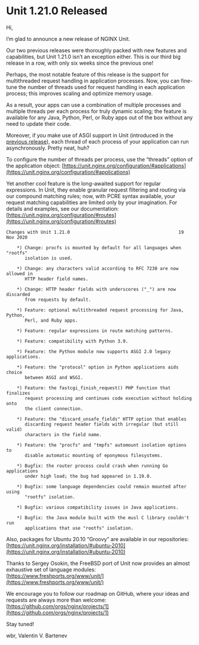 # Unit 1.21.0 Released

Hi,

I’m glad to announce a new release of NGINX Unit.

Our two previous releases were thoroughly packed with new features and
capabilities, but Unit 1.21.0 isn’t an exception either.  This is our
third big release in a row, with only six weeks since the previous one!

Perhaps, the most notable feature of this release is the support for
multithreaded request handling in application processes.  Now, you can
fine-tune the number of threads used for request handling in each
application process; this improves scaling and optimize memory usage.

As a result, your apps can use a combination of multiple processes and
multiple threads per each process for truly dynamic scaling; the feature
is available for any Java, Python, Perl, or Ruby apps out of the box
without any need to update their code.

Moreover, if you make use of ASGI support in Unit (introduced in the
[previous release](unit-1.20.0-released.md)), each thread of each process of
your application can run asynchronously.  Pretty neat, huh?

To configure the number of threads per process, use the “threads” option
of the application object: [https://unit.nginx.org/configuration/#applications](https://unit.nginx.org/configuration/#applications)

Yet another cool feature is the long-awaited support for regular expressions.
In Unit, they enable granular request filtering and routing via our compound
matching rules; now, with PCRE syntax available, your request matching
capabilities are limited only by your imagination.  For details and examples,
see our documentation: [https://unit.nginx.org/configuration/#routes](https://unit.nginx.org/configuration/#routes)

```none
Changes with Unit 1.21.0                                         19 Nov 2020

    *) Change: procfs is mounted by default for all languages when "rootfs"
       isolation is used.

    *) Change: any characters valid according to RFC 7230 are now allowed in
       HTTP header field names.

    *) Change: HTTP header fields with underscores ("_") are now discarded
       from requests by default.

    *) Feature: optional multithreaded request processing for Java, Python,
       Perl, and Ruby apps.

    *) Feature: regular expressions in route matching patterns.

    *) Feature: compatibility with Python 3.9.

    *) Feature: the Python module now supports ASGI 2.0 legacy applications.

    *) Feature: the "protocol" option in Python applications aids choice
       between ASGI and WSGI.

    *) Feature: the fastcgi_finish_request() PHP function that finalizes
       request processing and continues code execution without holding onto
       the client connection.

    *) Feature: the "discard_unsafe_fields" HTTP option that enables
       discarding request header fields with irregular (but still valid)
       characters in the field name.

    *) Feature: the "procfs" and "tmpfs" automount isolation options to
       disable automatic mounting of eponymous filesystems.

    *) Bugfix: the router process could crash when running Go applications
       under high load; the bug had appeared in 1.19.0.

    *) Bugfix: some language dependencies could remain mounted after using
       "rootfs" isolation.

    *) Bugfix: various compatibility issues in Java applications.

    *) Bugfix: the Java module built with the musl C library couldn't run
       applications that use "rootfs" isolation.
```

Also, packages for Ubuntu 20.10 “Groovy” are available in our repositories:
[https://unit.nginx.org/installation/#ubuntu-2010](https://unit.nginx.org/installation/#ubuntu-2010)

Thanks to Sergey Osokin, the FreeBSD port of Unit now provides an almost
exhaustive set of language modules: [https://www.freshports.org/www/unit/](https://www.freshports.org/www/unit/)

We encourage you to follow our roadmap on GitHub, where your ideas and requests
are always more than welcome: [https://github.com/orgs/nginx/projects/1](https://github.com/orgs/nginx/projects/1)

Stay tuned!

wbr, Valentin V. Bartenev
